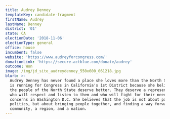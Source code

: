 ```yaml
---
title: Audrey Denney
templateKey: candidate-fragment
firstName: Audrey
lastName: Denney
district: '01'
state: CA
electionDate: '2018-11-06'
electionType: general
office: house
incumbent: false
website: 'https://www.audreyforcongress.com/'
donationLink: 'https://secure.actblue.com/donate/audrey'
outcome: Won
image: /img/jd_site_audreydenney_550x600_061218.jpg
blurb: >-
  Audrey Denney has never found a place she loves more than the North State. She
  is running for Congress in California's 1st District because she believes that
  the people of the North State deserve better. They deserve a representative
  who will respect and listen to them and who will fight for their needs and
  concerns in Washington D.C. She believes that the job is not about partisan
  politics, but about bringing people together, and finding a way forward as a
  community, a region, and a nation.
---
```


